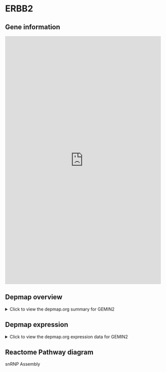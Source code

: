 <h1>ERBB2</h1>

<h2>Gene information</h2>
<iframe src="https://depmap.org/portal/gene/GEMIN2?tab=about" style="border:none;width:100%;height:800px"></iframe>

<h2>Depmap overview</h2>
<details>
  <summary>Click to view the depmap.org summary for GEMIN2</summary>
  <iframe src="https://depmap.org/portal/gene/GEMIN2?tab=overview" style="border:none;width:100%;height:800px"></iframe>
</details>

<h2>Depmap expression</h2>
<details>
  <summary>Click to view the depmap.org expression data for GEMIN2</summary>
  <iframe src="https://depmap.org/portal/gene/GEMIN2?tab=characterization" style="border:none;width:100%;height:800px"></iframe>
</details>



<h2>Reactome Pathway diagram</h2>
snRNP Assembly
<div id="diagramHolder"></div>

<script>
    //Creating the Reactome Diagram widget
    //Take into account a proxy needs to be set up in your server side pointing to www.reactome.org
    function onReactomeDiagramReady(){  //This function is automatically called when the widget code is ready to be used
        var diagram = Reactome.Diagram.create({
            "placeHolder" : "diagramHolder",
            "width" : 900,
            "height" : 500
        });

        //Initialising it to the "Hemostasis" pathway
        diagram.loadDiagram("R-HSA-191859");

        //Adding different listeners

        diagram.onDiagramLoaded(function (loaded) {
            console.info("Loaded ", loaded);
            diagram.flagItems("BAD");
	    diagram.flagItems("Q92934");
            if (loaded == "R-HSA-191859") diagram.selectItem("R-HSA-191859");
        });

     }
</script>



